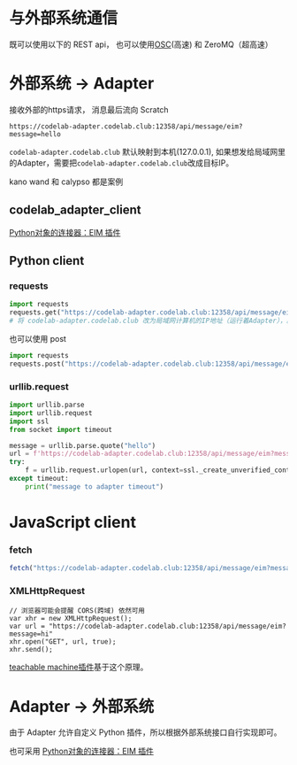 # 与外部系统通信

既可以使用以下的 REST api， 也可以使用[OSC](/extension_guide/osc/)(高速) 和 ZeroMQ（超高速）

# 外部系统 -> Adapter
接收外部的https请求， 消息最后流向 Scratch

`https://codelab-adapter.codelab.club:12358/api/message/eim?message=hello`

`codelab-adapter.codelab.club` 默认映射到本机(127.0.0.1), 如果想发给局域网里的Adapter，需要把`codelab-adapter.codelab.club`改成目标IP。

kano wand 和 calypso 都是案例

## codelab_adapter_client
[Python对象的连接器：EIM 插件](/project_tutorial/eim_pt/)

## Python client

### requests
```python
import requests
requests.get("https://codelab-adapter.codelab.club:12358/api/message/eim?message=hello", verify=False)
# 将 codelab-adapter.codelab.club 改为局域网计算机的IP地址（运行着Adapter），就可以给对方的发送 EIM 消息
```

也可以使用 post

```python
import requests
requests.post("https://codelab-adapter.codelab.club:12358/api/message/eim",json={"message":"hello"}, verify=False)
```


### urllib.request
```python
import urllib.parse
import urllib.request
import ssl
from socket import timeout

message = urllib.parse.quote("hello")
url = f'https://codelab-adapter.codelab.club:12358/api/message/eim?message={message}'
try:
    f = urllib.request.urlopen(url, context=ssl._create_unverified_context(), timeout=1)
except timeout:
    print("message to adapter timeout")
```

# JavaScript client

### fetch
```js
fetch("https://codelab-adapter.codelab.club:12358/api/message/eim?message=hi")
```

### XMLHttpRequest
```XMLHttpRequest
// 浏览器可能会提醒 CORS(跨域) 依然可用
var xhr = new XMLHttpRequest();
var url = "https://codelab-adapter.codelab.club:12358/api/message/eim?message=hi"
xhr.open("GET", url, true);
xhr.send();
```

[teachable machine插件](/extension_guide/teachable_machine/)基于这个原理。

# Adapter -> 外部系统 
由于 Adapter 允许自定义 Python 插件，所以根据外部系统接口自行实现即可。

也可采用 [Python对象的连接器：EIM 插件](/project_tutorial/eim_pt/)
